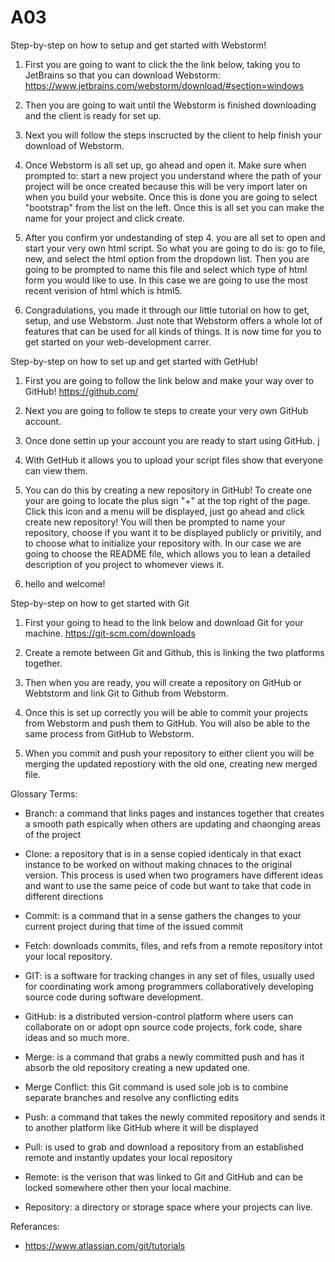 # A03

Step-by-step on how to setup and get started with Webstorm!

1. First you are going to want to click the the link below, taking you to JetBrains so that you can download Webstorm:
https://www.jetbrains.com/webstorm/download/#section=windows

2. Then you are going to wait until the Webstorm is finished downloading and the client is ready for set up.

3. Next you will follow the steps inscructed by the client to help finish your download of Webstorm.

4. Once Webstorm is all set up, go ahead and open it. Make sure when prompted to: start a new project you understand where the path of your project will be once created because this will be very import later on when you build your website. Once this is done you are going to select "bootstrap" from the list on the left. Once this is all set you can make the name for your project and click create. 

5. After you confirm yor undestanding of step 4. you are all set to open and start your very own html script. So what you are going to do is: go to file, new, and select the html option from the dropdown list. Then you are going to be prompted to name this file and select which type of html form you would like to use. In this case we are going to use the most recent verision of html which is html5.

6. Congradulations, you made it through our little tutorial on how to get, setup, and use Webstorm. Just note that Webstorm offers a whole lot of features that can be used for all kinds of things. It is now time for you to get started on your web-development carrer.


Step-by-step on how to set up and get started with GetHub!

1. First you are going to follow the link below and make your way over to GitHub!
https://github.com/

2. Next you are going to follow te steps to create your very own GitHub account.

3. Once done settin up your account you are ready to start using GitHub.
j
4. With GetHub it allows you to upload your script files show that everyone can view them. 

5. You can do this by creating a new repository in GitHub! To create one your are going to locate the plus sign "+" at the top right of the page. Click this icon and a menu will be displayed, just go ahead and click create new repository! You will then be prompted to name your repository, choose if you want it to be displayed publicly or privitily, and to choose what to initialize your repository with. In our case we are going to choose the README file, which allows you to lean a detailed description of you project to whomever views it.

6. hello and welcome!


Step-by-step on how to get started with Git

1. First your going to head to the link below and download Git for your machine.
https://git-scm.com/downloads

2. Create a remote between Git and Github, this is linking the two platforms together.

3. Then when you are ready, you will create a repository on GitHub or Webtstorm and link Git to Github from Webstorm.

4. Once this is set up correctly you will be able to commit your projects from Webstorm and push them to GitHub. You will also be able to the same process from GitHub to Webstorm.

5. When you commit and push your repository to either client you will be merging the updated repostiory with the old one, creating new merged file.



Glossary Terms:

- Branch: a command that links pages and instances together that creates a smooth path espically when others are updating and chaonging areas of the project


- Clone: a repository that is in a sense copied identicaly in that exact instance to be worked on without making chnaces to the original version. This process is used when two programers have different ideas and want to use the same peice of code but want to take that code in different directions


- Commit: is a command that in a sense gathers the changes to your current project during that time of the issued commit


- Fetch: downloads commits, files, and refs from a remote repository intot your local repository.


- GIT: is a software for tracking changes in any set of files, usually used for coordinating work among programmers collaboratively developing source code during software development.


- GitHub: is a distributed version-control platform where users can collaborate on or adopt opn source code projects, fork code, share ideas and so much more.


- Merge: is a command that grabs a newly committed push and has it absorb the old repository creating a new updated one.


- Merge Conflict: this Git command is used sole job is to combine separate branches and resolve any conflicting edits


- Push: a command that takes the newly commited repository and sends it to another platform like GitHub where it will be displayed


- Pull: is used to grab and download a repository from an established remote and instantly updates your local repository


- Remote: is the verison that was linked to Git and GitHub and can be locked somewhere other then your local machine.


- Repository: a directory or storage space where your projects can live.


Referances:

- https://www.atlassian.com/git/tutorials

